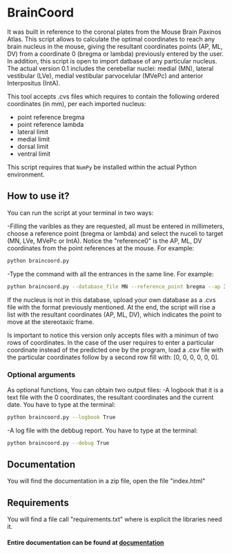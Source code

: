 # BrainCoord

It was built in reference to the coronal plates from the Mouse Brain Paxinos Atlas. This script allows to calculate the optimal coordinates to reach any brain nucleus in the mouse, giving the resultant coordinates points (AP, ML, DV) from a coordinate 0 (bregma or lambda) previously entered by the user. In addition, this script is open to import datbase of any particular nucleus. The actual version 0.1 includes the cerebellar nuclei: medial (MN), lateral vestibular (LVe), medial vestibular parvocelular (MVePc) and anterior Interpositus (IntA).

This tool accepts .cvs files which requires to contain the following ordered coordinates (in mm), per each imported nucleus: 
- point reference bregma
- point reference lambda
- lateral limit 
- medial limit
- dorsal limit
- ventral limit
    
This script requires that `NumPy` be installed within the actual Python environment.

## How to use it?

You can run the script at your terminal in two ways:

-Filling the varibles as they are requested, all must be entered in millimeters, choose a reference point (bregma or lambda) and select the nuceli to target (MN, LVe, MVePc or IntA).  Notice the "reference0" is the AP, ML, DV coordinates from the point references at the mouse. For example: 

```bash
python braincoord.py
```

-Type the command with all the entrances in the same line. For example:

```bash
python braincoord.py --database_file MN --reference_point bregma --ap 33 --ml 15 --dv 63.7
```

If the nucleus is not in this database, upload  your own database as a .cvs file with the format previously mentioned. At the end, the script will rise a list with the resultant coordinates (AP, ML, DV), which indicates the point to move at the stereotaxic frame. 

Is important to notice this version only accepts files with a minimun of two rows of coordinates. In the case of the user  requires to enter a particular coordinate instead of the predicted one by the program, load a .csv file with the particular coordinates follow by a second row fill with: [0, 0, 0, 0, 0, 0]. 

### Optional arguments

As optional functions, You can obtain two output files:
-A logbook that it is a text file with the 0 coordinates, the resultant coordinates and the current date. You have to type at the terminal:

```bash
python braincoord.py --logbook True
```

-A log file with the debbug report. You have to type at the terminal:

```bash
python braincoord.py --debug True
```
## Documentation
You will find the documentation in a zip file, open the file "index.html"

## Requirements
You will find a file call "requirements.txt" where is explicit the libraries need it.

#### Entire documentation can be found at  [documentation](./docs/build/html/index.html)